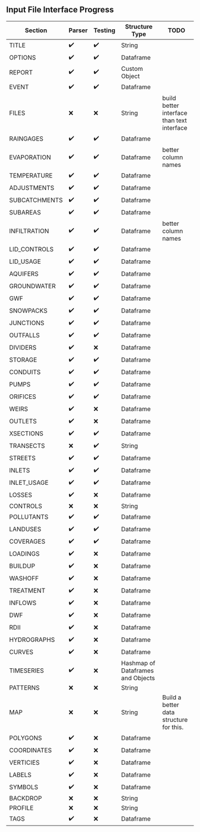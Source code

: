 ## Input File Interface Progress

| Section       | Parser             | Testing            | Structure Type                     | TODO                                       |
|---------------|--------------------|--------------------|------------------------------------|--------------------------------------------|
| TITLE         | :heavy_check_mark: | :heavy_check_mark: | String                             |                                            |
| OPTIONS       | :heavy_check_mark: | :heavy_check_mark: | Dataframe                          |                                            |
| REPORT        | :heavy_check_mark: | :heavy_check_mark: | Custom Object                      |                                            |
| EVENT         | :heavy_check_mark: | :heavy_check_mark: | Dataframe                          |                                            |
| FILES         | :x:                | :x:                | String                             | build better interface than text interface |
| RAINGAGES     | :heavy_check_mark: | :heavy_check_mark: | Dataframe                          |                                            |
| EVAPORATION   | :heavy_check_mark: | :heavy_check_mark: | Dataframe                          | better column names                        |
| TEMPERATURE   | :heavy_check_mark: | :heavy_check_mark: | Dataframe                          |                                            |
| ADJUSTMENTS   | :heavy_check_mark: | :heavy_check_mark: | Dataframe                          |                                            |
| SUBCATCHMENTS | :heavy_check_mark: | :heavy_check_mark: | Dataframe                          |                                            |
| SUBAREAS      | :heavy_check_mark: | :heavy_check_mark: | Dataframe                          |                                            |
| INFILTRATION  | :heavy_check_mark: | :heavy_check_mark: | Dataframe                          | better column names                        |
| LID_CONTROLS  | :heavy_check_mark: | :heavy_check_mark: | Dataframe                          |                                            |
| LID_USAGE     | :heavy_check_mark: | :heavy_check_mark: | Dataframe                          |                                            |
| AQUIFERS      | :heavy_check_mark: | :heavy_check_mark: | Dataframe                          |                                            |
| GROUNDWATER   | :heavy_check_mark: | :heavy_check_mark: | Dataframe                          |                                            |
| GWF           | :heavy_check_mark: | :heavy_check_mark: | Dataframe                          |                                            |
| SNOWPACKS     | :heavy_check_mark: | :heavy_check_mark: | Dataframe                          |                                            |
| JUNCTIONS     | :heavy_check_mark: | :heavy_check_mark: | Dataframe                          |                                            |
| OUTFALLS      | :heavy_check_mark: | :heavy_check_mark: | Dataframe                          |                                            |
| DIVIDERS      | :heavy_check_mark: | :x:                | Dataframe                          |                                            |
| STORAGE       | :heavy_check_mark: | :heavy_check_mark: | Dataframe                          |                                            |
| CONDUITS      | :heavy_check_mark: | :heavy_check_mark: | Dataframe                          |                                            |
| PUMPS         | :heavy_check_mark: | :heavy_check_mark: | Dataframe                          |                                            |
| ORIFICES      | :heavy_check_mark: | :heavy_check_mark: | Dataframe                          |                                            |
| WEIRS         | :heavy_check_mark: | :x:                | Dataframe                          |                                            |
| OUTLETS       | :heavy_check_mark: | :x:                | Dataframe                          |                                            |
| XSECTIONS     | :heavy_check_mark: | :heavy_check_mark: | Dataframe                          |                                            |
| TRANSECTS     | :x:                | :heavy_check_mark: | String                             |                                            |
| STREETS       | :heavy_check_mark: | :heavy_check_mark: | Dataframe                          |                                            |
| INLETS        | :heavy_check_mark: | :heavy_check_mark: | Dataframe                          |                                            |
| INLET_USAGE   | :heavy_check_mark: | :heavy_check_mark: | Dataframe                          |                                            |
| LOSSES        | :heavy_check_mark: | :x:                | Dataframe                          |                                            |
| CONTROLS      | :x:                | :x:                | String                             |                                            |
| POLLUTANTS    | :heavy_check_mark: | :heavy_check_mark: | Dataframe                          |                                            |
| LANDUSES      | :heavy_check_mark: | :heavy_check_mark: | Dataframe                          |                                            |
| COVERAGES     | :heavy_check_mark: | :heavy_check_mark: | Dataframe                          |                                            |
| LOADINGS      | :heavy_check_mark: | :x:                | Dataframe                          |                                            |
| BUILDUP       | :heavy_check_mark: | :x:                | Dataframe                          |                                            |
| WASHOFF       | :heavy_check_mark: | :x:                | Dataframe                          |                                            |
| TREATMENT     | :heavy_check_mark: | :x:                | Dataframe                          |                                            |
| INFLOWS       | :heavy_check_mark: | :x:                | Dataframe                          |                                            |
| DWF           | :heavy_check_mark: | :x:                | Dataframe                          |                                            |
| RDII          | :heavy_check_mark: | :x:                | Dataframe                          |                                            |
| HYDROGRAPHS   | :heavy_check_mark: | :x:                | Dataframe                          |                                            |
| CURVES        | :heavy_check_mark: | :x:                | Dataframe                          |                                            |
| TIMESERIES    | :heavy_check_mark: | :x:                | Hashmap of Dataframes and Objects  |                                            |
| PATTERNS      | :x:                | :x:                | String                             |                                            |
| MAP           | :x:                | :x:                | String                             | Build a better data structure for this.    |
| POLYGONS      | :heavy_check_mark: | :x:                | Dataframe                          |                                            |
| COORDINATES   | :heavy_check_mark: | :x:                | Dataframe                          |                                            |
| VERTICIES     | :heavy_check_mark: | :x:                | Dataframe                          |                                            |
| LABELS        | :heavy_check_mark: | :x:                | Dataframe                          |                                            |
| SYMBOLS       | :heavy_check_mark: | :x:                | Dataframe                          |                                            |
| BACKDROP      | :x:                | :x:                | String                             |                                            |
| PROFILE       | :x:                | :x:                | String                             |                                            |
| TAGS          | :heavy_check_mark: | :x:                | Dataframe                          |                                            |
